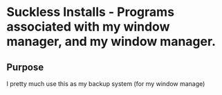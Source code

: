 # Suckless Installs - Programs associated with my window manager, and my window manager.
## Purpose
I pretty much use this as my backup system (for my window manage)
